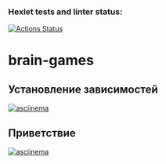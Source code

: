 ### Hexlet tests and linter status:
[![Actions Status](https://github.com/nikto365/php-project-45/actions/workflows/hexlet-check.yml/badge.svg)](https://github.com/nikto365/php-project-45/actions)

# brain-games

## Установление зависимостей

[![asciinema](https://asciinema.org/a/lvfy8UNqcRriWEVtALQ3Cei33.svg)](https://asciinema.org/a/lvfy8UNqcRriWEVtALQ3Cei33)

## Приветствие

[![asciinema](https://asciinema.org/a/uGoFaSwZtJUeoQOMAB0k0hCgS)](https://asciinema.org/a/uGoFaSwZtJUeoQOMAB0k0hCgS)
